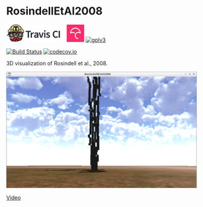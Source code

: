 # RosindellEtAl2008

[![Travis CI logo](TravisCI.png)](https://travis-ci.org)
![Whitespace](Whitespace.png)
[![Codecov logo](Codecov.png)](https://www.codecov.io)
[![gplv3](http://www.gnu.org/graphics/gplv3-88x31.png)](http://www.gnu.org/licenses/gpl.html)

[![Build Status](https://travis-ci.org/richelbilderbeek/RosindellEtAl2008.svg?branch=master)](https://travis-ci.org/richelbilderbeek/RosindellEtAl2008)
[![codecov.io](https://codecov.io/github/richelbilderbeek/RosindellEtAl2008/coverage.svg?branch=master)](https://codecov.io/github/richelbilderbeek/RosindellEtAl2008?branch=master)

3D visualization of Rosindell et al., 2008.

![Screenshot](RosindellEtAl2008.png)

[Video](RosindellEtAl2008.ogv)
